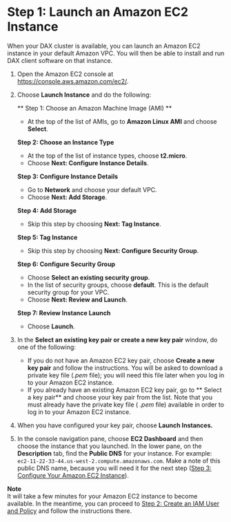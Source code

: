 # Step 1: Launch an Amazon EC2 Instance<a name="DAX.client.launch-ec2-instance"></a>

When your DAX cluster is available, you can launch an Amazon EC2 instance in your default Amazon VPC\. You will then be able to install and run DAX client software on that instance\.

1. Open the Amazon EC2 console at [https://console\.aws\.amazon\.com/ec2/](https://console.aws.amazon.com/ec2/)\.

1. Choose **Launch Instance** and do the following:

   ** Step 1: Choose an Amazon Machine Image \(AMI\) **
   + At the top of the list of AMIs, go to **Amazon Linux AMI** and choose **Select**\.

   **Step 2: Choose an Instance Type**
   + At the top of the list of instance types, choose **t2\.micro**\.
   + Choose **Next: Configure Instance Details**\.

   **Step 3: Configure Instance Details**
   + Go to **Network** and choose your default VPC\.
   + Choose **Next: Add Storage**\.

   **Step 4: Add Storage**
   + Skip this step by choosing **Next: Tag Instance**\.

   **Step 5: Tag Instance**
   + Skip this step by choosing **Next: Configure Security Group**\.

   **Step 6: Configure Security Group**
   + Choose **Select an existing security group**\.
   + In the list of security groups, choose **default**\. This is the default security group for your VPC\.
   + Choose **Next: Review and Launch**\.

   **Step 7: Review Instance Launch**
   + Choose **Launch**\.

1. In the **Select an existing key pair or create a new key pair** window, do one of the following:
   + If you do not have an Amazon EC2 key pair, choose **Create a new key pair** and follow the instructions\. You will be asked to download a private key file \(*\.pem* file\); you will need this file later when you log in to your Amazon EC2 instance\.
   + If you already have an existing Amazon EC2 key pair, go to ** Select a key pair** and choose your key pair from the list\. Note that you must already have the private key file \( *\.pem* file\) available in order to log in to your Amazon EC2 instance\.

1. When you have configured your key pair, choose **Launch Instances\.**

1. In the console navigation pane, choose **EC2 Dashboard** and then choose the instance that you launched\. In the lower pane, on the **Description** tab, find the **Public DNS** for your instance\. For example: `ec2-11-22-33-44.us-west-2.compute.amazonaws.com`\. Make a note of this public DNS name, because you will need it for the next step \([Step 3: Configure Your Amazon EC2 Instance](DAX.client.configure-ec2-instance.md)\)\.

**Note**  
It will take a few minutes for your Amazon EC2 instance to become available\. In the meantime, you can proceed to [Step 2: Create an IAM User and Policy](DAX.client.create-user-policy.md) and follow the instructions there\.